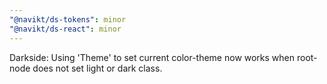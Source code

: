 ```yaml
---
"@navikt/ds-tokens": minor
"@navikt/ds-react": minor
---
```


Darkside: Using 'Theme' to set current color-theme now works when root-node does not set light or dark class.
